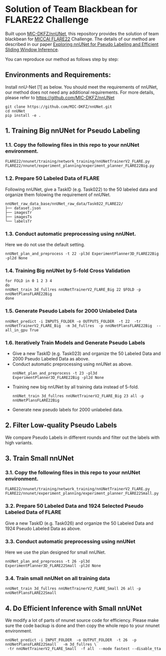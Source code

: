 # Solution of Team Blackbean for FLARE22 Challenge
Built upon [MIC-DKFZ/nnUNet](https://github.com/MIC-DKFZ/nnUNet), this repository provides the solution of team blackbean for [MICCAI FLARE22](https://flare22.grand-challenge.org/) Challenge. The details of our method are described in our paper [Exploring nnUNet for Pseudo Labeling and Efficient Sliding Window Inference](https://openreview.net/forum?id=FNMbe2vLvev). 

You can reproduce our method as follows step by step:

## Environments and Requirements:
Install nnU-Net [1] as below. You should meet the requirements of nnUNet, our method does not need any additional requirements. For more details, please refer to https://github.com/MIC-DKFZ/nnUNet
```
git clone https://github.com/MIC-DKFZ/nnUNet.git
cd nnUNet
pip install -e .
```

## 1. Training Big nnUNet for Pseudo Labeling
### 1.1. Copy the following files in this repo to your nnUNet environment.
```
FLARE22/nnunet/training/network_training/nnUNetTrainerV2_FLARE.py
FLARE22/nnunet/experiment_planning/experiment_planner_FLARE22Big.py
```
### 1.2. Prepare 50 Labeled Data of FLARE
Following nnUNet, give a TaskID (e.g. Task022) to the 50 labeled data and organize them folowing the requirement of nnUNet.

    nnUNet_raw_data_base/nnUNet_raw_data/Task022_FLARE22/
    ├── dataset.json
    ├── imagesTr
    ├── imagesTs
    └── labelsTr
### 1.3. Conduct automatic preprocessing using nnUNet.
Here we do not use the default setting.
```
nnUNet_plan_and_preprocess -t 22 -pl3d ExperimentPlanner3D_FLARE22Big -pl2d None
```
### 1.4. Training Big nnUNet by 5-fold Cross Validation
```
for FOLD in 0 1 2 3 4
do
nnUNet_train 3d_fullres nnUNetTrainerV2_FLARE_Big 22 $FOLD -p nnUNetPlansFLARE22Big
done
```
### 1.5. Generate Pseudo Labels for 2000 Unlabeled Data
```
nnUNet_predict -i INPUTS_FOLDER -o OUTPUTS_FOLDER  -t 22  -tr nnUNetTrainerV2_FLARE_Big  -m 3d_fullres  -p nnUNetPlansFLARE22Big  --all_in_gpu True 
```

### 1.6. Iteratively Train Models and Generate Pseudo Labels
- Give a new TaskID (e.g. Task023) and organize the 50 Labeled Data and 2000 Pseudo Labeled Data as above.
- Conduct automatic preprocessing using nnUNet as above.
  ```
  nnUNet_plan_and_preprocess -t 23 -pl3d ExperimentPlanner3D_FLARE22Big -pl2d None
  ```
- Training new big nnUNet by all training data instead of 5-fold.
  ```
  nnUNet_train 3d_fullres nnUNetTrainerV2_FLARE_Big 23 all -p nnUNetPlansFLARE22Big
  ```
- Generate new pseudo labels for 2000 unlabeled data.

## 2. Filter Low-quality Pseudo Labels
We compare Pseudo Labels in different rounds and filter out the labels with high variants.

## 3. Train Small nnUNet 
### 3.1. Copy the following files in this repo to your nnUNet environment.
```
FLARE22/nnunet/training/network_training/nnUNetTrainerV2_FLARE.py
FLARE22/nnunet/experiment_planning/experiment_planner_FLARE22Small.py
```
### 3.2. Prepare 50 Labeled Data and 1924 Selected Pseudo Labeled Data of FLARE
Give a new TaskID (e.g. Task026) and organize the 50 Labeled Data and 1924 Pseudo Labeled Data as above.

### 3.3. Conduct automatic preprocessing using nnUNet
Here we use the plan designed for small nnUNet.
```
nnUNet_plan_and_preprocess -t 26 -pl3d ExperimentPlanner3D_FLARE22Small -pl2d None
```
### 3.4. Train small nnUNet on all training data
```
nnUNet_train 3d_fullres nnUNetTrainerV2_FLARE_Small 26 all -p nnUNetPlansFLARE22Small
```

## 4. Do Efficient Inference with Small nnUNet
We modify a lot of parts of nnunet source code for efficiency. Please make sure the code backup is done and then copy the whole repo to your nnunet environment.
```
nnUNet_predict -i INPUT_FOLDER  -o OUTPUT_FOLDER  -t 26  -p nnUNetPlansFLARE22Small   -m 3d_fullres \
 -tr nnUNetTrainerV2_FLARE_Small  -f all  --mode fastest --disable_tta
```

